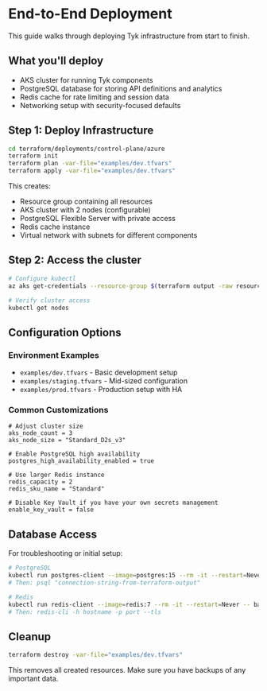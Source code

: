 # End-to-End Deployment

This guide walks through deploying Tyk infrastructure from start to finish.

## What you'll deploy

- AKS cluster for running Tyk components
- PostgreSQL database for storing API definitions and analytics
- Redis cache for rate limiting and session data
- Networking setup with security-focused defaults

## Step 1: Deploy Infrastructure

```bash
cd terraform/deployments/control-plane/azure
terraform init
terraform plan -var-file="examples/dev.tfvars"
terraform apply -var-file="examples/dev.tfvars"
```

This creates:
- Resource group containing all resources
- AKS cluster with 2 nodes (configurable)
- PostgreSQL Flexible Server with private access
- Redis cache instance
- Virtual network with subnets for different components

## Step 2: Access the cluster

```bash
# Configure kubectl
az aks get-credentials --resource-group $(terraform output -raw resource_group_name) --name $(terraform output -raw aks_cluster_name)

# Verify cluster access
kubectl get nodes
```

## Configuration Options

### Environment Examples

- `examples/dev.tfvars` - Basic development setup
- `examples/staging.tfvars` - Mid-sized configuration
- `examples/prod.tfvars` - Production setup with HA

### Common Customizations

```hcl
# Adjust cluster size
aks_node_count = 3
aks_node_size = "Standard_D2s_v3"

# Enable PostgreSQL high availability
postgres_high_availability_enabled = true

# Use larger Redis instance
redis_capacity = 2
redis_sku_name = "Standard"

# Disable Key Vault if you have your own secrets management
enable_key_vault = false
```

## Database Access

For troubleshooting or initial setup:

```bash
# PostgreSQL
kubectl run postgres-client --image=postgres:15 --rm -it --restart=Never -- bash
# Then: psql "connection-string-from-terraform-output"

# Redis
kubectl run redis-client --image=redis:7 --rm -it --restart=Never -- bash
# Then: redis-cli -h hostname -p port --tls
```

## Cleanup

```bash
terraform destroy -var-file="examples/dev.tfvars"
```

This removes all created resources. Make sure you have backups of any important data.
